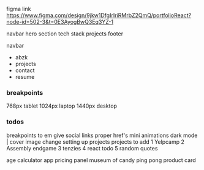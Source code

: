 figma link 
https://www.figma.com/design/9jkw1DfgIrIriRMrbZ2QmQ/portfolioReact?node-id=502-3&t=0E3AyogBwQ3Eq3YZ-1



navbar
hero section
tech stack
projects
footer

navbar
- abzk
- projects
- contact
- resume


### breakpoints
768px tablet
1024px laptop
1440px desktop



### todos
breakpoints to em
give social links proper href's
mini animations
dark mode | cover image change
setting up projects
 projects to add
 1 Yelpcamp
 2 Assembly endgame
 3 tenzies
 4 react todo
 5 random quotes
 
 age calculator app
 pricing panel
 museum of candy
 ping pong
 product card